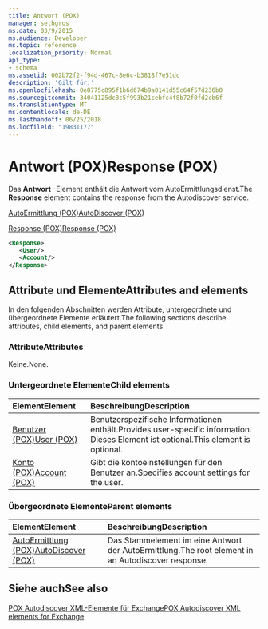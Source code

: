 ```yaml
---
title: Antwort (POX)
manager: sethgros
ms.date: 03/9/2015
ms.audience: Developer
ms.topic: reference
localization_priority: Normal
api_type:
- schema
ms.assetid: 002b72f2-f94d-467c-8e6c-b3818f7e51dc
description: 'Gilt für:'
ms.openlocfilehash: 0e8775c895f1b6d674b9a0141d55c64f57d236b0
ms.sourcegitcommit: 34041125dc8c5f993b21cebfc4f8b72f0fd2cb6f
ms.translationtype: MT
ms.contentlocale: de-DE
ms.lasthandoff: 06/25/2018
ms.locfileid: "19831177"
---
```

# <a name="response-pox"></a><span data-ttu-id="e116e-103">Antwort (POX)</span><span class="sxs-lookup"><span data-stu-id="e116e-103">Response (POX)</span></span>


  
<span data-ttu-id="e116e-104">Das **Antwort** -Element enthält die Antwort vom AutoErmittlungsdienst.</span><span class="sxs-lookup"><span data-stu-id="e116e-104">The **Response** element contains the response from the Autodiscover service.</span></span> 
  
[<span data-ttu-id="e116e-105">AutoErmittlung (POX)</span><span class="sxs-lookup"><span data-stu-id="e116e-105">AutoDiscover (POX)</span></span>](autodiscover-pox.md)
  
[<span data-ttu-id="e116e-106">Response (POX)</span><span class="sxs-lookup"><span data-stu-id="e116e-106">Response (POX)</span></span>](response-pox.md)
  
```xml
<Response>
   <User/>
   <Account/>
</Response>
```

## <a name="attributes-and-elements"></a><span data-ttu-id="e116e-107">Attribute und Elemente</span><span class="sxs-lookup"><span data-stu-id="e116e-107">Attributes and elements</span></span>

<span data-ttu-id="e116e-108">In den folgenden Abschnitten werden Attribute, untergeordnete und übergeordnete Elemente erläutert.</span><span class="sxs-lookup"><span data-stu-id="e116e-108">The following sections describe attributes, child elements, and parent elements.</span></span>
  
### <a name="attributes"></a><span data-ttu-id="e116e-109">Attribute</span><span class="sxs-lookup"><span data-stu-id="e116e-109">Attributes</span></span>

<span data-ttu-id="e116e-110">Keine.</span><span class="sxs-lookup"><span data-stu-id="e116e-110">None.</span></span>
  
### <a name="child-elements"></a><span data-ttu-id="e116e-111">Untergeordnete Elemente</span><span class="sxs-lookup"><span data-stu-id="e116e-111">Child elements</span></span>

|<span data-ttu-id="e116e-112">**Element**</span><span class="sxs-lookup"><span data-stu-id="e116e-112">**Element**</span></span>|<span data-ttu-id="e116e-113">**Beschreibung**</span><span class="sxs-lookup"><span data-stu-id="e116e-113">**Description**</span></span>|
|:-----|:-----|
|[<span data-ttu-id="e116e-114">Benutzer (POX)</span><span class="sxs-lookup"><span data-stu-id="e116e-114">User (POX)</span></span>](user-pox.md) <br/> |<span data-ttu-id="e116e-115">Benutzerspezifische Informationen enthält.</span><span class="sxs-lookup"><span data-stu-id="e116e-115">Provides user-specific information.</span></span> <span data-ttu-id="e116e-116">Dieses Element ist optional.</span><span class="sxs-lookup"><span data-stu-id="e116e-116">This element is optional.</span></span>  <br/> |
|[<span data-ttu-id="e116e-117">Konto (POX)</span><span class="sxs-lookup"><span data-stu-id="e116e-117">Account (POX)</span></span>](account-pox.md) <br/> |<span data-ttu-id="e116e-118">Gibt die kontoeinstellungen für den Benutzer an.</span><span class="sxs-lookup"><span data-stu-id="e116e-118">Specifies account settings for the user.</span></span>  <br/> |
   
### <a name="parent-elements"></a><span data-ttu-id="e116e-119">Übergeordnete Elemente</span><span class="sxs-lookup"><span data-stu-id="e116e-119">Parent elements</span></span>

|<span data-ttu-id="e116e-120">**Element**</span><span class="sxs-lookup"><span data-stu-id="e116e-120">**Element**</span></span>|<span data-ttu-id="e116e-121">**Beschreibung**</span><span class="sxs-lookup"><span data-stu-id="e116e-121">**Description**</span></span>|
|:-----|:-----|
|[<span data-ttu-id="e116e-122">AutoErmittlung (POX)</span><span class="sxs-lookup"><span data-stu-id="e116e-122">AutoDiscover (POX)</span></span>](autodiscover-pox.md) <br/> |<span data-ttu-id="e116e-123">Das Stammelement im eine Antwort der AutoErmittlung.</span><span class="sxs-lookup"><span data-stu-id="e116e-123">The root element in an Autodiscover response.</span></span>  <br/> |
   
## <a name="see-also"></a><span data-ttu-id="e116e-124">Siehe auch</span><span class="sxs-lookup"><span data-stu-id="e116e-124">See also</span></span>



[<span data-ttu-id="e116e-125">POX Autodiscover XML-Elemente für Exchange</span><span class="sxs-lookup"><span data-stu-id="e116e-125">POX Autodiscover XML elements for Exchange</span></span>](pox-autodiscover-xml-elements-for-exchange.md)

